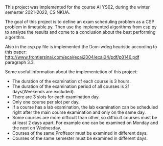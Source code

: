 This project was implemented for the course AI YS02, during the winter semester 2021-2022, CS NKUA. 

The goal of this project is to define an exam scheduling problem as a CSP problem in timetable.py. Then use the implemented algorithms from csp.py to analyze the results and come to a conclusion about the best performing algorithm. 

Also in the csp.py file is implemented the Dom-wdeg heuristic according to this paper: http://www.frontiersinai.com/ecai/ecai2004/ecai04/pdf/p0146.pdf paragraph 3.3. 


Some useful information about the implementetion of this project:

- The duration of the examination of each course is 3 hours.
- The duration of the examination period of all courses is 21 days(Weekends are excluded).
- There are 3 slots for each examination day.
- Only one course per slot per day.
- If a course has a lab examination, the lab examination can be scheduled right after the main course examination and only on the   same day.
- Some courses are more difficult than other, so difficult courses must be at least 2 days apart. For example one can be examined   on Monday and the next on Wednesday.
- Courses of the same Proffesor must be examined in different days.
- Courses of the same semester must be examined in different days.

